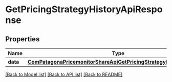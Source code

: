 # GetPricingStrategyHistoryApiResponse

## Properties
Name | Type | Description | Notes
------------ | ------------- | ------------- | -------------
**data** | [**ComPatagonaPricemonitorShareApiGetPricingStrategyHistoryResponse**](ComPatagonaPricemonitorShareApiGetPricingStrategyHistoryResponse.md) |  | 

[[Back to Model list]](../README.md#documentation-for-models) [[Back to API list]](../README.md#documentation-for-api-endpoints) [[Back to README]](../README.md)


